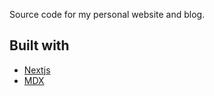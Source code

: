 Source code for my personal website and blog.

## Built with

- [Nextjs](https://nextjs.org/)
- [MDX](https://mdxjs.com/)
